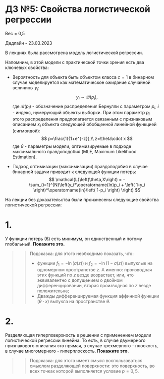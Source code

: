 # ДЗ №5: Свойства логистической регрессии

Вес = 0,5

Дедлайн - 23.03.2023

В лекциях была рассмотрена модель логистической регрессии.

Напомним, в этой модели с практической точки зрения есть два ключевых свойства:

- Вероятность для объекта быть объектом класса $c=1$ в бинарном случае моделируется как математическое ожидание случайной величины $y_i$:
  $$
  y_i \sim \mathcal{B}\left(p_i\right),
  $$
  где $\mathcal{B}\left(p_i\right)$ - обозначение распределения Бернулли с параметром $p_i$, $i$ - индекс, нумерующий объекты выборки. При этом параметр $p_i$ этого распределения предполагается связанным с признаковым описанием $x_i$ объекта следующей обобщенной линейной функцией (сигмоидой):
  $$
  p=\frac{1}{1+e^{-z}},\\
  z=\theta\cdot x
  $$
  где  $\theta$ - параметры модели, оптимизируемые в подходе максимального правдоподобия (MLE, Maximum Likelihood Estimation).

- Подход оптимизации (максимизации) правдоподобия в случае бинарной задачи приводит к следующей функции потерь:
  $$
  \mathcal{L}\left(\theta,X\right) = -\sum_{i=1}^{N}\left(y_i*\operatorname{ln}p_i + \left( 1-y_i \right)*\operatorname{ln}\left( 1-p_i \right) \right)
  $$



На лекции без доказательства были произнесены следующие свойства логистической регрессии:



<h1>1.</h1>

У функции потерь (6) есть минимум, он единственный и потому глобальный. **Покажите это.**

> > Подсказка: для этого необходимо показать, что:
> >
> > - функции $f_1=-\operatorname{ln}\left(\sigma\left(z\right)\right)$ и $f_2=-\operatorname{ln}\left(1-\sigma\left(z\right)\right)$ выпуклые на одномерном пространстве $z$. А именно: производная этих функций по $z$ везде возрастает, или, что эквивалентно с допущением о двойном дифференцировании, вторая производная по $z$ везде положительна;
> > - Дважды дифференцируемая функция аффинной функции ($\theta\cdot x$) выпукла на пространстве $\theta$.



<h1>2.</h1>

Разделяющая гиперповерхность в решении с применением модели логистической регрессии линейна. То есть, в случае двумерного признакового описания это прямая, в случае трехмерного - плоскость, в случае многомерного - гиперплоскость. **Покажите это.**

> > Подсказка: для этого имеет смысл воспользоваться смыслом разделяющей поверхности: это поверхность, во всех точках которой выполняется условие $p=0,5$.